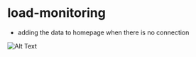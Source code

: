 # load-monitoring
 - adding the data to homepage when there is no connection 
 

![Alt Text](https://iili.io/J6f5v6J.gif)